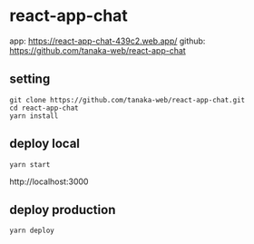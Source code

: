 # react-app-chat

app: https://react-app-chat-439c2.web.app/
github: https://github.com/tanaka-web/react-app-chat


## setting

```
git clone https://github.com/tanaka-web/react-app-chat.git
cd react-app-chat
yarn install
```


## deploy local

```
yarn start
```
http://localhost:3000


## deploy production
```
yarn deploy
```